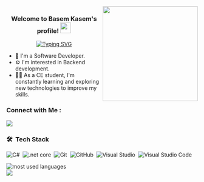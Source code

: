 <img width="250" align="right" src="https://c.tenor.com/_DOBjnGspYAAAAAM/code-coding.gif">

<h3 align="center">
  Welcome to Basem Kasem's profile!
  <img src="https://media.giphy.com/media/hvRJCLFzcasrR4ia7z/giphy.gif" width="28">
</h3>

<!-- Typing SVG by DenverCoder1 - https://github.com/DenverCoder1/readme-typing-svg -->
<p align="center">
  <a href="https://git.io/typing-svg"><img src="https://readme-typing-svg.demolab.com?font=Fira+Code&pause=1000&center=true&random=false&width=435&lines=Back-End+Web+developer;Interested+in+microsoft+technologies;Passionate+to+learn+new+things." alt="Typing SVG" /></a>
</p> 

- 🏢 I'm a Software Developer.
- ⚙️ I'm interested in Backend development.
- 👨‍💻 As a CE student, I'm constantly learning and exploring new technologies to improve my skills.

### Connect with Me :

<a href="https://www.linkedin.com/in/basemkasem/" target="_blank"><img src="https://img.shields.io/badge/-Basem%20Kasem-0077B5?style=for-the-badge&logo=Linkedin&logoColor=white"/></a>

### 🛠 &nbsp;Tech Stack
![C#](https://img.shields.io/badge/-CSharp-05122A?style=flat&logo=csharp)&nbsp;
![.net core](https://img.shields.io/badge/-.Net%20Core-05122A?style=flat&logo=dotnet)&nbsp;
![Git](https://img.shields.io/badge/-Git-05122A?style=flat&logo=git)&nbsp;
![GitHub](https://img.shields.io/badge/-GitHub-05122A?style=flat&logo=github)&nbsp;
![Visual Studio](https://img.shields.io/badge/-Visual%20Studio-05122A?style=flat&logo=visual-studio&logoColor=007ACC)&nbsp;
![Visual Studio Code](https://img.shields.io/badge/-Visual%20Studio%20Code-05122A?style=flat&logo=visual-studio-code&logoColor=007ACC)&nbsp;


<img align="left" src="https://github-readme-stats.vercel.app/api/top-langs?username=basemkasem&show_icons=true&locale=en&layout=compact&theme=radical" alt="most used languages" />
<br>
<a href="https://komarev.com/ghpvc/?username=basemkasem&style=for-the-badge">
    <img src="https://komarev.com/ghpvc/?username=basemkasem&style=for-the-badge">
</a>
